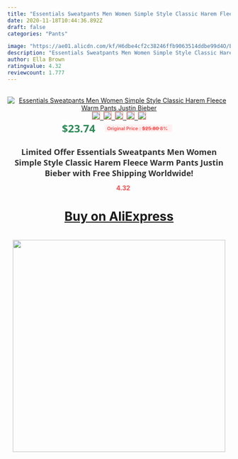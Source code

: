 ```yaml
---
title: "Essentials Sweatpants Men Women Simple Style Classic Harem Fleece Warm Pants Justin Bieber"
date: 2020-11-18T10:44:36.892Z
draft: false
categories: "Pants"

image: "https://ae01.alicdn.com/kf/H6dbe4cf2c38246ffb9063514ddbe99d4O/Essentials-Sweatpants-Men-Women-Simple-Style-Classic-Harem-Fleece-Warm-Pants-Justin-Bieber.jpg"
description: "Essentials Sweatpants Men Women Simple Style Classic Harem Fleece Warm Pants Justin Bieber"
author: Ella Brown
ratingvalue: 4.32
reviewcount: 1.777
---
```

<br>
<div style="text-align: center;">
<a href="https://s.click.aliexpress.com/e/_9xGtPf" target="_blank" rel="nofollow noopener noreferrer"><img alt="Essentials Sweatpants Men Women Simple Style Classic Harem Fleece Warm Pants Justin Bieber" class="magnifier-image" src="https://ae01.alicdn.com/kf/H6dbe4cf2c38246ffb9063514ddbe99d4O/Essentials-Sweatpants-Men-Women-Simple-Style-Classic-Harem-Fleece-Warm-Pants-Justin-Bieber.jpg_640x640.jpg">
<br>
<img style="border:1px solid salmon" src="https://ae01.alicdn.com/kf/H6dbe4cf2c38246ffb9063514ddbe99d4O/Essentials-Sweatpants-Men-Women-Simple-Style-Classic-Harem-Fleece-Warm-Pants-Justin-Bieber.jpg_120x120.jpg">&nbsp;&nbsp;<img style="border:1px solid salmon" src="https://ae01.alicdn.com/kf/H16a3a59d8cd9431988df194d3c9007a82/Essentials-Sweatpants-Men-Women-Simple-Style-Classic-Harem-Fleece-Warm-Pants-Justin-Bieber.jpg_120x120.jpg">&nbsp;&nbsp;<img style="border:1px solid salmon" src="https://ae01.alicdn.com/kf/Ha7d8f758f5e74356a0b73bd4fff1ea06O/Essentials-Sweatpants-Men-Women-Simple-Style-Classic-Harem-Fleece-Warm-Pants-Justin-Bieber.jpg_120x120.jpg">&nbsp;&nbsp;<img style="border:1px solid salmon" src="https://ae01.alicdn.com/kf/H7c3f739619724721b324d131dda14557J/Essentials-Sweatpants-Men-Women-Simple-Style-Classic-Harem-Fleece-Warm-Pants-Justin-Bieber.jpg_120x120.jpg">&nbsp;&nbsp;<img style="border:1px solid salmon" src="https://ae01.alicdn.com/kf/H515cf42fc3ac4b128d03335226d9440cd/Essentials-Sweatpants-Men-Women-Simple-Style-Classic-Harem-Fleece-Warm-Pants-Justin-Bieber.jpg_120x120.jpg"></a></div><br0>
<div style="text-align: center;"><span style="background-color: white; border: 0px; box-sizing: border-box; color: seagreen; display: inline-block; font-family: &quot;open sans&quot; , &quot;arial&quot; , &quot;helvetica&quot; , sans-serif , &quot;heiti&quot;; font-size: 24px; font-stretch: inherit; font-weight: 700; line-height: inherit; margin: 0px 10px 0px 0px; padding: 0px; vertical-align: middle;">$23.74 </span>
<span style="background: rgb(255 , 241 , 241); border-radius: 3px; border: 0px; box-sizing: border-box; color: #ff4747; display: inline-block; font-family: inherit; font-size: 12px; font-stretch: inherit; font-style: inherit; font-variant: inherit; font-weight: 600; line-height: inherit; margin: 0px; padding: 2px 5px; transform: scale(0.9); vertical-align: middle;">Original Price : <b style="text-decoration: line-through;">$25.80 </b> 8%&nbsp;&nbsp;</span></div>
<h1 style="color: #333333; display: inline-block; font-family: &quot;open sans&quot; , &quot;arial&quot; , &quot;helvetica&quot; , sans-serif , &quot;heiti&quot;; font-size: 18px; font-stretch: inherit; font-weight: 700; text-align: center;">Limited Offer Essentials Sweatpants Men Women Simple Style Classic Harem Fleece Warm Pants Justin Bieber with Free Shipping Worldwide!</h1>
<div style="color: #ff4747; text-align: center;">
<img src="https://4.bp.blogspot.com/-M0ZcTcb-5uY/XleCXlxnR4I/AAAAAAAAAEc/OrjgMkXV1oMQFaCRZj5HQwOCBcu3w1FegCPcBGAYYCw/s1600/star.png" style="height: 15px;">&nbsp;<b>4.32</b></div>
<div class="button_cont" align="center"><a class="buynow_a" href="https://s.click.aliexpress.com/e/_9xGtPf" target="_blank" rel="nofollow noopener noreferrer"><H1>Buy on AliExpress</H1></a></div><br>
<div class="separator" style="clear: both; text-align: center;">
<img src="https://lh3.googleusercontent.com/-pTy5HemUv9M/XlePHvY0dAI/AAAAAAAAAE4/0nX5iRUoIWY8eMW9Dpxeirr157OZliDIgCLcBGAsYHQ/s1600/badge.gif" width="480">
</div>
